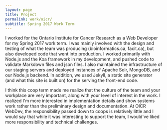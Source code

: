 ```yaml
---
layout: page
title: Project
permalink: work/oicr/
subtitle: Spring 2017 Work Term
---
```


I worked for the Ontario Institute for Cancer Research as a Web Developer for my Spring 2017 work term. I was mainly involved with the design and testing of what the team was producing (bioinformatics.ca, facit.ca), but also developed code that went into production. I worked primarily with Node.js and the Koa framework in my development, and pushed code to validate Markdown files and json files. I also maintained the infrastructure of our staging servers and deployed instances of Apache Solr, MongoDB, and our Node.js backend. In addition, we used Jekyll, a static site generator (and what this site is built on) for the serving the front-end code. 

I think this coop term made me realize that the culture of the team and your workplace are very important, along with your level of interest in the work. I realized I'm more interested in implementation details and show systems work rather than the preliminary design and documentation. At OICR WebDev, the responsibility passed down to coops is relatively little and I would say that while it was interesting to support the team, I would've liked more responsibility and technical challenges.